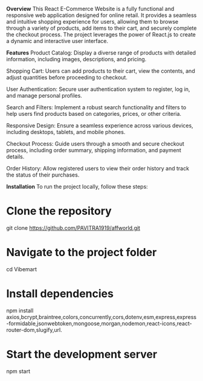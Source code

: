 **Overview**
This React E-Commerce Website is a fully functional and responsive web application designed for online retail. It provides a seamless and intuitive shopping experience for users, allowing them to browse through a variety of products, add items to their cart, and securely complete the checkout process. The project leverages the power of React.js to create a dynamic and interactive user interface.

**Features**
Product Catalog: Display a diverse range of products with detailed information, including images, descriptions, and pricing.

Shopping Cart: Users can add products to their cart, view the contents, and adjust quantities before proceeding to checkout.

User Authentication: Secure user authentication system to register, log in, and manage personal profiles.

Search and Filters: Implement a robust search functionality and filters to help users find products based on categories, prices, or other criteria.

Responsive Design: Ensure a seamless experience across various devices, including desktops, tablets, and mobile phones.

Checkout Process: Guide users through a smooth and secure checkout process, including order summary, shipping information, and payment details.

Order History: Allow registered users to view their order history and track the status of their purchases.

**Installation**
To run the project locally, follow these steps:

# Clone the repository
git clone  https://github.com/PAVITRA1919/affworld.git

# Navigate to the project folder
cd Vibemart

# Install dependencies
npm install axios,bcrypt,braintree,colors,concurrently,cors,dotenv,esm,express,express-formidable,jsonwebtoken,mongoose,morgan,nodemon,react-icons,react-router-dom,slugify,url.

# Start the development server
npm start
